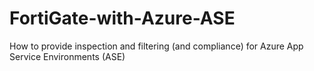 # FortiGate-with-Azure-ASE
How to provide inspection and filtering (and compliance) for Azure App Service Environments (ASE)
